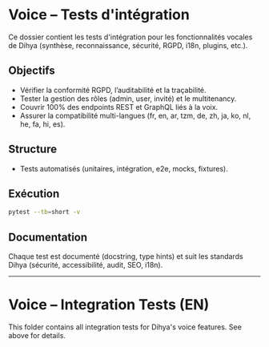 # Voice – Tests d'intégration

Ce dossier contient les tests d'intégration pour les fonctionnalités vocales de Dihya (synthèse, reconnaissance, sécurité, RGPD, i18n, plugins, etc.).

## Objectifs
- Vérifier la conformité RGPD, l’auditabilité et la traçabilité.
- Tester la gestion des rôles (admin, user, invité) et le multitenancy.
- Couvrir 100% des endpoints REST et GraphQL liés à la voix.
- Assurer la compatibilité multi-langues (fr, en, ar, tzm, de, zh, ja, ko, nl, he, fa, hi, es).

## Structure
- Tests automatisés (unitaires, intégration, e2e, mocks, fixtures).

## Exécution
```bash
pytest --tb=short -v
```

## Documentation
Chaque test est documenté (docstring, type hints) et suit les standards Dihya (sécurité, accessibilité, audit, SEO, i18n).

---

# Voice – Integration Tests (EN)

This folder contains all integration tests for Dihya's voice features. See above for details.
